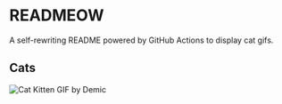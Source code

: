 # READMEOW

A self-rewriting README powered by GitHub Actions to display cat gifs.

## Cats

![Cat Kitten GIF by Demic](https://media1.giphy.com/media/3oriO0OEd9QIDdllqo/200.gif?cid=9acd02dai9ovkxkv61zqgpwmf2u0g1hnxrwbipeokgyivboj&ep=v1_gifs_search&rid=200.gif&ct=g)
